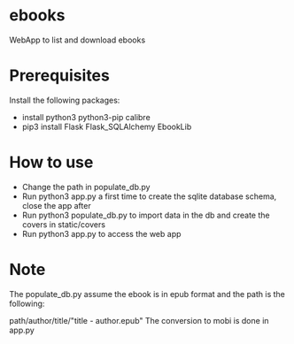 # ebooks
WebApp to list and download ebooks

# Prerequisites
Install the following packages:
- install python3 python3-pip calibre
- pip3 install Flask Flask_SQLAlchemy EbookLib


# How to use
- Change the path in populate_db.py
- Run python3 app.py a first time to create the sqlite database schema, close the app after
- Run python3 populate_db.py to import data in the db and create the covers in static/covers
- Run python3 app.py to access the web app

# Note
The populate_db.py assume the ebook is in epub format and the path is the following:

path/author/title/"title - author.epub"
The conversion to mobi is done in app.py